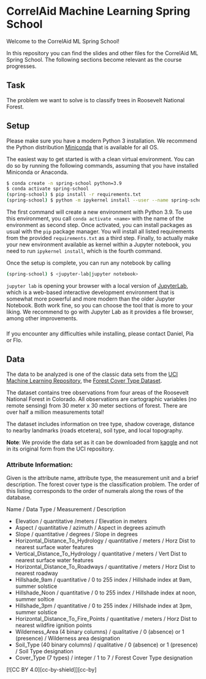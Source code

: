 # CorrelAid Machine Learning Spring School

Welcome to the CorrelAid ML Spring School!

In this repository you can find the slides and other files for the CorrelAid ML Spring School.
The following sections become relevant as the course progresses.

## Task

The problem we want to solve is to classify trees in Roosevelt National Forest.

## Setup

Please make sure you have a modern Python 3 installation. We recommend the Python distribution [Miniconda](https://docs.conda.io/en/latest/miniconda.html) that is available for all OS.   

The easiest way to get started is with a clean virtual environment. You can do so by running the following commands, assuming that you have installed Miniconda or Anaconda.

```Bash
$ conda create -n spring-school python=3.9
$ conda activate spring-school
(spring-school) $ pip install -r requirements.txt
(spring-school) $ python -m ipykernel install --user --name spring-school --display-name "Python 3.9 (spring-school)"
```

The first command will create a new environment with Python 3.9. To use this environment, you call `conda activate <name>` with the name of the environment as second step. Once activated, you can install packages as usual with the `pip` package manager. You will install all listed requirements from the provided `requirements.txt` as a third step. Finally, to actually make your new environment available as kernel within a Jupyter notebook, you need to run `ipykernel install`, which is the fourth command. 

Once the setup is complete, you can run any notebook by calling 

```Bash
(spring-school) $ <jupyter-lab|jupyter notebook>
```

`jupyter lab` is opening your browser with a local version of [JupyterLab](https://jupyter.org/), which is a web-based interactive development environment that is somewhat more powerful and more modern than the older Jupyter Notebook. Both work fine, so you can choose the tool that is more to your liking. We recommend to go with Jupyter Lab as it provides a file browser, among other improvements.

###

If you encounter any difficulties while installing, please contact Daniel, Pia or Flo.

## Data

The data to be analyzed is one of the classic data sets from the [UCI Machine Learning Repository](https://archive.ics.uci.edu/ml/index.php), the [Forest Cover Type Dataset](https://archive.ics.uci.edu/ml/datasets/Covertype).

The dataset contains tree observations from four areas of the Roosevelt National Forest in Colorado. All observations are cartographic variables (no remote sensing) from 30 meter x 30 meter sections of forest. There are over half a million measurements total!

The dataset includes information on tree type, shadow coverage, distance to nearby landmarks (roads etcetera), soil type, and local topography.

**Note**: We provide the data set as it can be downloaded from [kaggle](https://www.kaggle.com/uciml/forest-cover-type-dataset) and not in its original form from the UCI repository.

### Attribute Information:

Given is the attribute name, attribute type, the measurement unit and a brief description. The forest cover type is the classification problem. The order of this listing corresponds to the order of numerals along the rows of the database.

Name / Data Type / Measurement / Description

- Elevation / quantitative /meters / Elevation in meters
- Aspect / quantitative / azimuth / Aspect in degrees azimuth
- Slope / quantitative / degrees / Slope in degrees
- Horizontal_Distance_To_Hydrology / quantitative / meters / Horz Dist to nearest surface water features
- Vertical_Distance_To_Hydrology / quantitative / meters / Vert Dist to nearest surface water features
- Horizontal_Distance_To_Roadways / quantitative / meters / Horz Dist to nearest roadway
- Hillshade_9am / quantitative / 0 to 255 index / Hillshade index at 9am, summer solstice
- Hillshade_Noon / quantitative / 0 to 255 index / Hillshade index at noon, summer soltice
- Hillshade_3pm / quantitative / 0 to 255 index / Hillshade index at 3pm, summer solstice
- Horizontal_Distance_To_Fire_Points / quantitative / meters / Horz Dist to nearest wildfire ignition points
- Wilderness_Area (4 binary columns) / qualitative / 0 (absence) or 1 (presence) / Wilderness area designation
- Soil_Type (40 binary columns) / qualitative / 0 (absence) or 1 (presence) / Soil Type designation
- Cover_Type (7 types) / integer / 1 to 7 / Forest Cover Type designation


[![CC BY 4.0][cc-by-shield]][cc-by]